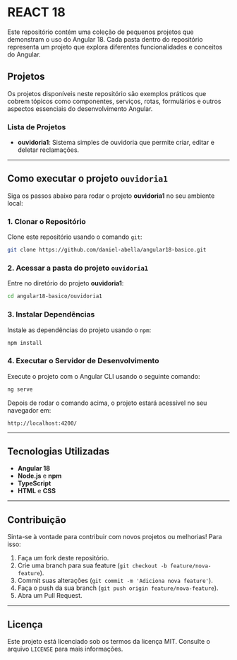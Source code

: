
# REACT 18

Este repositório contém uma coleção de pequenos projetos que demonstram o uso do Angular 18. Cada pasta dentro do repositório representa um projeto que explora diferentes funcionalidades e conceitos do Angular.

## Projetos

Os projetos disponíveis neste repositório são exemplos práticos que cobrem tópicos como componentes, serviços, rotas, formulários e outros aspectos essenciais do desenvolvimento Angular.

### Lista de Projetos

- **ouvidoria1**: Sistema simples de ouvidoria que permite criar, editar e deletar reclamações.

---

## Como executar o projeto `ouvidoria1`

Siga os passos abaixo para rodar o projeto **ouvidoria1** no seu ambiente local:

### 1. Clonar o Repositório

Clone este repositório usando o comando `git`:

```bash
git clone https://github.com/daniel-abella/angular18-basico.git
```

### 2. Acessar a pasta do projeto `ouvidoria1`

Entre no diretório do projeto **ouvidoria1**:

```bash
cd angular18-basico/ouvidoria1
```

### 3. Instalar Dependências

Instale as dependências do projeto usando o `npm`:

```bash
npm install
```

### 4. Executar o Servidor de Desenvolvimento

Execute o projeto com o Angular CLI usando o seguinte comando:

```bash
ng serve
```

Depois de rodar o comando acima, o projeto estará acessível no seu navegador em:

```
http://localhost:4200/
```

---

## Tecnologias Utilizadas

- **Angular 18**
- **Node.js** e **npm**
- **TypeScript**
- **HTML** e **CSS**

---

## Contribuição

Sinta-se à vontade para contribuir com novos projetos ou melhorias! Para isso:

1. Faça um fork deste repositório.
2. Crie uma branch para sua feature (`git checkout -b feature/nova-feature`).
3. Commit suas alterações (`git commit -m 'Adiciona nova feature'`).
4. Faça o push da sua branch (`git push origin feature/nova-feature`).
5. Abra um Pull Request.

---

## Licença

Este projeto está licenciado sob os termos da licença MIT. Consulte o arquivo `LICENSE` para mais informações.
